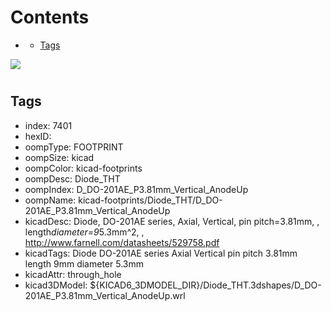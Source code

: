 



Contents
========

* [](#)
	* [Tags](#tags)
  
![][im]
# 

## Tags

- index: 7401
- hexID: 
- oompType: FOOTPRINT
- oompSize: kicad
- oompColor: kicad-footprints
- oompDesc: Diode_THT
- oompIndex: D_DO-201AE_P3.81mm_Vertical_AnodeUp
- oompName: kicad-footprints/Diode_THT/D_DO-201AE_P3.81mm_Vertical_AnodeUp
- kicadDesc: Diode, DO-201AE series, Axial, Vertical, pin pitch=3.81mm, , length*diameter=9*5.3mm^2, , http://www.farnell.com/datasheets/529758.pdf
- kicadTags: Diode DO-201AE series Axial Vertical pin pitch 3.81mm  length 9mm diameter 5.3mm
- kicadAttr: through_hole
- kicad3DModel: ${KICAD6_3DMODEL_DIR}/Diode_THT.3dshapes/D_DO-201AE_P3.81mm_Vertical_AnodeUp.wrl



[im]: image.png
